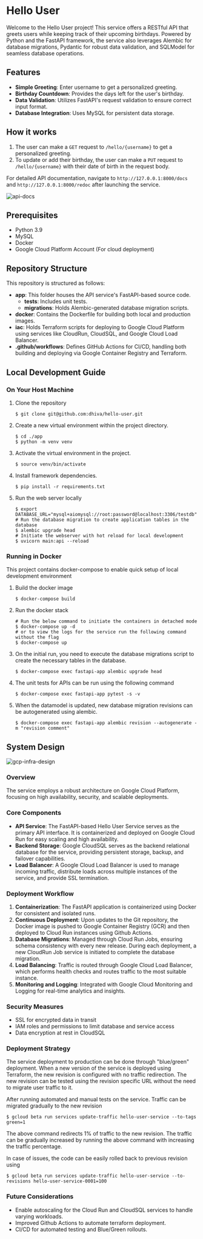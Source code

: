 # Hello User

Welcome to the Hello User project! This service offers a RESTful API that greets users while keeping track of their upcoming birthdays. Powered by Python and the FastAPI framework, the service also leverages Alembic for database migrations, Pydantic for robust data validation, and SQLModel for seamless database operations.

## Features

- **Simple Greeting**: Enter username to get a personalized greeting.
- **Birthday Countdown**: Provides the days left for the user's birthday.
- **Data Validation**: Utilizes FastAPI's request validation to ensure correct input format.
- **Database Integration**: Uses MySQL for persistent data storage.



## How it works

1. The user can make a `GET` request to `/hello/{username}` to get a personalized greeting.
2. To update or add their birthday, the user can make a `PUT` request to `/hello/{username}` with their date of birth in the request body.



For detailed API documentation, navigate to `http://127.0.0.1:8000/docs` and `http://127.0.0.1:8000/redoc` after launching the service.

![api-docs](doc/api-docs.png "API Docs")



## Prerequisites

* Python 3.9
* MySQL
* Docker
* Google Cloud Platform Account (For cloud deployment)

## Repository Structure

This repository is structured as follows:

* **app**: This folder houses the API service's FastAPI-based source code.
  - **tests**: Includes unit tests.
  - **migrations**: Holds Alembic-generated database migration scripts.
* **docker**: Contains the Dockerfile for building both local and production images.
* **iac**: Holds Terraform scripts for deploying to Google Cloud Platform using services like CloudRun, CloudSQL, and Google Cloud Load Balancer.
* **.github/workflows**: Defines GitHub Actions for CI/CD, handling both building and deploying via Google Container Registry and Terraform.

## Local Development Guide

### On Your Host Machine

1. Clone the repository
   ```shell
   $ git clone git@github.com:dhiva/hello-user.git
   ```

2. Create a new virtual environment within the project directory.

   ```shell
   $ cd ./app
   $ python -m venv venv
   ```

3. Activate the virtual environment in the project.

   ```shell
   $ source venv/bin/activate
   ```

4. Install framework dependencies.

   ```shell
   $ pip install -r requirements.txt
   ```

5. Run the web server locally
   ```shell
   $ export DATABASE_URL="mysql+aiomysql://root:password@localhost:3306/testdb"
   # Run the database migration to create application tables in the database
   $ alembic upgrade head 
   # Initiate the webserver with hot reload for local development
   $ uvicorn main:api --reload
   ```

   

### Running in Docker

This project contains docker-compose to enable quick setup of local development environment

1. Build the docker image
   ```shell
   $ docker-compose build
   ```
2. Run the docker stack
   ```shell
   # Run the below command to initiate the containers in detached mode
   $ docker-compose up -d
   # or to view the logs for the service run the following command without the flag
   $ docker-compose up
   ```
3. On the initial run, you need to execute the database migrations script to create the necessary tables in the database.
   ```shell
   $ docker-compose exec fastapi-app alembic upgrade head 
   ```
4. The unit tests for APIs can be run using the following command
   ```shell
   $ docker-compose exec fastapi-app pytest -s -v
   ```

5. When the datamodel is updated, new database migration revisions can be autogenerated using alembic.
   ```shell
   $ docker-compose exec fastapi-app alembic revision --autogenerate -m "revision comment" 
   ```

   

## System Design

![gcp-infra-design](doc/gcp-infra-design-white.png "GCP System Design")

### Overview

The service employs a robust architecture on Google Cloud Platform, focusing on high availability, security, and scalable deployments.

### Core Components

- **API Service**: The FastAPI-based Hello User Service serves as the primary API interface. It is containerized and deployed on Google Cloud Run for easy scaling and high availability.
- **Backend Storage**: Google CloudSQL serves as the backend relational database for the service, providing persistent storage, backup, and failover capabilities.
- **Load Balancer**: A Google Cloud Load Balancer is used to manage incoming traffic, distribute loads across multiple instances of the service, and provide SSL termination.

### Deployment Workflow

1. **Containerization**: The FastAPI application is containerized using Docker for consistent and isolated runs.
2. **Continuous Deployment**: Upon updates to the Git repository, the Docker image is pushed to Google Container Registry (GCR) and then deployed to Cloud Run instances using Github Actions.
3. **Database Migrations**: Managed through Cloud Run Jobs, ensuring schema consistency with every new release. During each deployment, a new CloudRun Job service is initiated to complete the database migration.
4. **Load Balancing**: Traffic is routed through Google Cloud Load Balancer, which performs health checks and routes traffic to the most suitable instance.
5. **Monitoring and Logging**: Integrated with Google Cloud Monitoring and Logging for real-time analytics and insights.

### Security Measures

- SSL for encrypted data in transit
- IAM roles and permissions to limit database and service access
- Data encryption at rest in CloudSQL

### Deployment Strategy

The service deployment to production can be done through "blue/green" deployment. When a new version of the service is deployed using Terraform, the new revision is configured with no traffic redirection. The new revision can be tested using the revision specific URL without the need to migrate user traffic to it.

After running automated and manual tests on the service. Traffic can be migrated gradually to the new revision
```shell
$ gcloud beta run services update-traffic hello-user-service --to-tags green=1
```

The above command redirects 1% of traffic to the new revision. The traffic can be gradually increased by running the above command with increasing the traffic percentage.

In case of issues, the code can be easily rolled back to previous revision using
```shell
$ gcloud beta run services update-traffic hello-user-service --to-revisions hello-user-service-0001=100
```



### Future Considerations

* Enable autoscaling for the Cloud Run and CloudSQL services to handle varying workloads.
* Improved Github Actions to automate terraform deployment.
* CI/CD for automated testing and Blue/Green rollouts.
